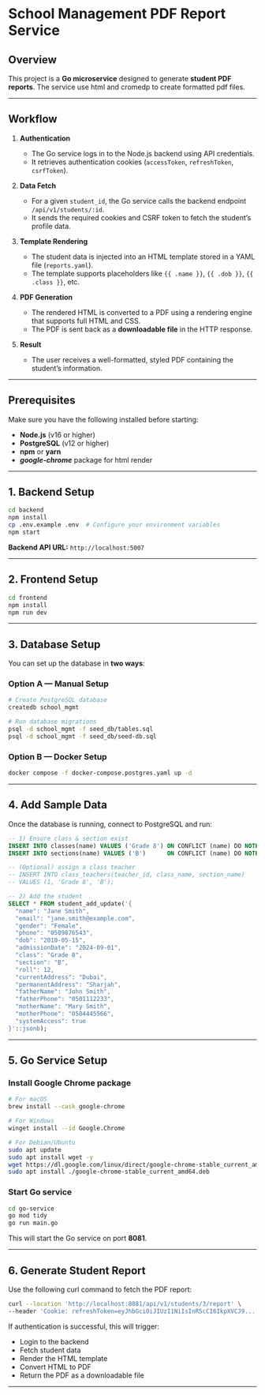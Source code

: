 # School Management PDF Report Service

## Overview

This project is a **Go microservice** designed to generate **student PDF reports**. The service use html and cromedp to create formatted pdf files.

---

## Workflow

1. **Authentication**
   - The Go service logs in to the Node.js backend using API credentials.
   - It retrieves authentication cookies (`accessToken`, `refreshToken`, `csrfToken`).

2. **Data Fetch**
   - For a given `student_id`, the Go service calls the backend endpoint `/api/v1/students/:id`.
   - It sends the required cookies and CSRF token to fetch the student’s profile data.

3. **Template Rendering**
   - The student data is injected into an HTML template stored in a YAML file (`reports.yaml`).
   - The template supports placeholders like `{{ .name }}`, `{{ .dob }}`, `{{ .class }}`, etc.

4. **PDF Generation**
   - The rendered HTML is converted to a PDF using a rendering engine that supports full HTML and CSS.
   - The PDF is sent back as a **downloadable file** in the HTTP response.

5. **Result**
   - The user receives a well-formatted, styled PDF containing the student’s information.

---

## Prerequisites

Make sure you have the following installed before starting:

- **Node.js** (v16 or higher)
- **PostgreSQL** (v12 or higher)
- **npm** or **yarn**
- ***google-chrome*** package for html render

---

## 1. Backend Setup

```bash
cd backend
npm install
cp .env.example .env  # Configure your environment variables
npm start
```

**Backend API URL:** `http://localhost:5007`

---

## 2. Frontend Setup

```bash
cd frontend
npm install
npm run dev
```

---

## 3. Database Setup

You can set up the database in **two ways**:

### Option A — Manual Setup
```bash
# Create PostgreSQL database
createdb school_mgmt

# Run database migrations
psql -d school_mgmt -f seed_db/tables.sql
psql -d school_mgmt -f seed_db/seed-db.sql
```

### Option B — Docker Setup
```bash
docker compose -f docker-compose.postgres.yaml up -d
```

---

## 4. Add Sample Data

Once the database is running, connect to PostgreSQL and run:

```sql
-- 1) Ensure class & section exist
INSERT INTO classes(name) VALUES ('Grade 8') ON CONFLICT (name) DO NOTHING;
INSERT INTO sections(name) VALUES ('B')      ON CONFLICT (name) DO NOTHING;

-- (Optional) assign a class teacher
-- INSERT INTO class_teachers(teacher_id, class_name, section_name)
-- VALUES (1, 'Grade 8', 'B');

-- 2) Add the student
SELECT * FROM student_add_update('{
  "name": "Jane Smith",
  "email": "jane.smith@example.com",
  "gender": "Female",
  "phone": "0509876543",
  "dob": "2010-05-15",
  "admissionDate": "2024-09-01",
  "class": "Grade 8",
  "section": "B",
  "roll": 12,
  "currentAddress": "Dubai",
  "permanentAddress": "Sharjah",
  "fatherName": "John Smith",
  "fatherPhone": "0501112233",
  "motherName": "Mary Smith",
  "motherPhone": "0504445566",
  "systemAccess": true
}'::jsonb);
```

---

## 5. Go Service Setup

### Install Google Chrome package

```bash
# For macOS
brew install --cask google-chrome

# For Windows
winget install --id Google.Chrome

# For Debian/Ubuntu
sudo apt update
sudo apt install wget -y
wget https://dl.google.com/linux/direct/google-chrome-stable_current_amd64.deb
sudo apt install ./google-chrome-stable_current_amd64.deb
```

### Start Go service

```bash
cd go-service
go mod tidy
go run main.go
```

This will start the Go service on port **8081**.

---

## 6. Generate Student Report

Use the following curl command to fetch the PDF report:

```bash
curl --location 'http://localhost:8081/api/v1/students/3/report' \
--header 'Cookie: refreshToken=eyJhbGciOiJIUzI1NiIsInR5cCI6IkpXVCJ9...'
```

If authentication is successful, this will trigger:
- Login to the backend
- Fetch student data
- Render the HTML template
- Convert HTML to PDF
- Return the PDF as a downloadable file

---
